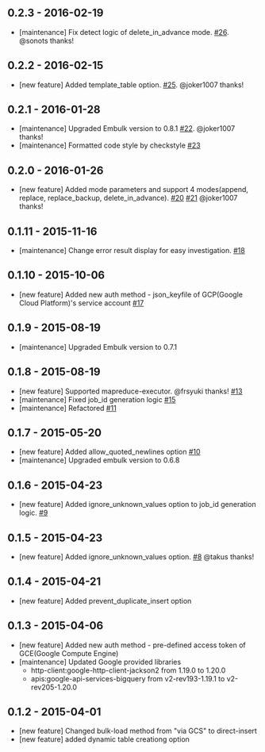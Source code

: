 ## 0.2.3 - 2016-02-19

* [maintenance] Fix detect logic of delete_in_advance mode. [#26](https://github.com/embulk/embulk-output-bigquery/issues/26). @sonots thanks!

## 0.2.2 - 2016-02-15

* [new feature] Added template_table option. [#25](https://github.com/embulk/embulk-output-bigquery/pull/25). @joker1007 thanks!

## 0.2.1 - 2016-01-28

* [maintenance] Upgraded Embulk version to 0.8.1 [#22](https://github.com/embulk/embulk-output-bigquery/pull/22). @joker1007 thanks!
* [maintenance] Formatted code style by checkstyle [#23](https://github.com/embulk/embulk-output-bigquery/pull/23)

## 0.2.0 - 2016-01-26

* [new feature] Added mode parameters and support 4 modes(append, replace, replace_backup, delete_in_advance). [#20](https://github.com/embulk/embulk-output-bigquery/pull/20) [#21](https://github.com/embulk/embulk-output-bigquery/pull/21) @joker1007 thanks!

## 0.1.11 - 2015-11-16

* [maintenance] Change error result display for easy investigation. [#18](https://github.com/embulk/embulk-output-bigquery/pull/18)

## 0.1.10 - 2015-10-06

* [new feature] Added new auth method - json_keyfile of GCP(Google Cloud Platform)'s service account [#17](https://github.com/embulk/embulk-output-bigquery/pull/17)

## 0.1.9 - 2015-08-19

* [maintenance] Upgraded Embulk version to 0.7.1

## 0.1.8 - 2015-08-19

* [new feature] Supported mapreduce-executor. @frsyuki thanks! [#13](https://github.com/embulk/embulk-output-bigquery/pull/13)
* [maintenance] Fixed job_id generation logic [#15](https://github.com/embulk/embulk-output-bigquery/pull/15)
* [maintenance] Refactored [#11](https://github.com/embulk/embulk-output-bigquery/pull/11)

## 0.1.7 - 2015-05-20

* [new feature] Added allow_quoted_newlines option [#10](https://github.com/embulk/embulk-output-bigquery/pull/10)
* [maintenance] Upgraded embulk version to 0.6.8

## 0.1.6 - 2015-04-23

* [new feature] Added ignore_unknown_values option to job_id generation logic. [#9](https://github.com/embulk/embulk-output-bigquery/pull/9)

## 0.1.5 - 2015-04-23

* [new feature] Added ignore_unknown_values option.  [#8](https://github.com/embulk/embulk-output-bigquery/pull/8) @takus thanks!

## 0.1.4 - 2015-04-21

* [new feature] Added prevent_duplicate_insert option

## 0.1.3 - 2015-04-06

* [new feature] Added new auth method - pre-defined access token of GCE(Google Compute Engine)
* [maintenance] Updated Google provided libraries
  * http-client:google-http-client-jackson2 from 1.19.0 to 1.20.0
  * apis:google-api-services-bigquery from v2-rev193-1.19.1 to v2-rev205-1.20.0

## 0.1.2 - 2015-04-01

* [new feature] Changed bulk-load method from "via GCS" to direct-insert
* [new feature] added dynamic table creationg option
